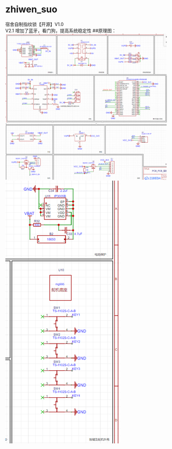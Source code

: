 # zhiwen_suo
宿舍自制指纹锁【开源】V1.0 <br>
V2.1 增加了蓝牙，看门狗，提高系统稳定性
##原理图：<br>
![这是图片](/image/1.jpg "yaunlitu")
![这是图片](/image/2.jpg "yaunlitu")
![这是图片](/image/3.jpg "yaunlitu")

